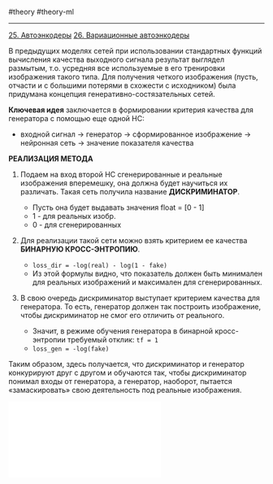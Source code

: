  #theory #theory-ml
 
---
[25. Автоэнкодеры](2.%20Theory/Машинное%20обучение/Дополнительно/25.%20Автоэнкодеры.md)
[26. Вариационные автоэнкодеры](2.%20Theory/Машинное%20обучение/Дополнительно/26.%20Вариационные%20автоэнкодеры.md)

В предыдущих моделях сетей при использовании стандартных функций вычисления качества выходного сигнала результат выглядел размытым, т.о. усредняя все используемые в его тренировки изображения такого типа. Для получения четкого изображения (пусть, отчасти и с большими потерями в схожести с исходником) была придумана концепция генеративно-состязательных сетей.

**Ключевая идея** заключается в формировании критерия качества для генератора с помощью еще одной НС:

- входной сигнал -> генератор -> сформированное изображение -> нейронная сеть -> значение показателя качества

**РЕАЛИЗАЦИЯ МЕТОДА**

1. Подаем на вход второй НС сгенерированные и реальные изображения вперемешку, она должна будет научиться их различать. Такая сеть получила название **ДИСКРИМИНАТОР**.
   - Пусть она будет выдавать значения float = [0 - 1]
   - 1 - для реальных изобр.
   - 0 - для сгенерированных

2. Для реализации такой сети можно взять критерием ее качества **БИНАРНУЮ КРОСС-ЭНТРОПИЮ**.
   - `loss_dir = -log(real) - log(1 - fake)`
   - Из этой формулы видно, что показатель должен быть минимален для реальных изображений и максимален для сгенерированных.

3. В свою очередь дискриминатор выступает критерием качества для генератора. То есть, генератор должен так построить изображение, чтобы дискриминатор не смог его отличить от реального.
   - Значит, в режиме обучения генератора в бинарной кросс-энтропии требуемый отклик: `tf = 1`
   - `loss_gen = -log(fake)`

Таким образом, здесь получается, что дискриминатор и генератор конкурируют друг с другом и обучаются так, чтобы дискриминатор понимал входы от генератора, а генератор, наоборот, пытается «замаскировать» свою деятельность под реальные изображения.

![27.1. Реализация](2.%20Theory/Машинное%20обучение/Дополнительно/27.1.%20Реализация.md)